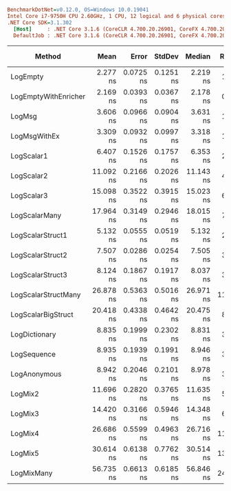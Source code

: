 ``` ini

BenchmarkDotNet=v0.12.0, OS=Windows 10.0.19041
Intel Core i7-9750H CPU 2.60GHz, 1 CPU, 12 logical and 6 physical cores
.NET Core SDK=3.1.302
  [Host]     : .NET Core 3.1.6 (CoreCLR 4.700.20.26901, CoreFX 4.700.20.31603), X64 RyuJIT
  DefaultJob : .NET Core 3.1.6 (CoreCLR 4.700.20.26901, CoreFX 4.700.20.31603), X64 RyuJIT


```
|               Method |      Mean |     Error |    StdDev |    Median | Ratio | RatioSD |  Gen 0 | Gen 1 | Gen 2 | Allocated |
|--------------------- |----------:|----------:|----------:|----------:|------:|--------:|-------:|------:|------:|----------:|
|             LogEmpty |  2.277 ns | 0.0725 ns | 0.1251 ns |  2.219 ns |  1.00 |    0.00 |      - |     - |     - |         - |
| LogEmptyWithEnricher |  2.169 ns | 0.0393 ns | 0.0367 ns |  2.178 ns |  0.93 |    0.05 |      - |     - |     - |         - |
|               LogMsg |  3.606 ns | 0.0966 ns | 0.0904 ns |  3.631 ns |  1.54 |    0.09 |      - |     - |     - |         - |
|         LogMsgWithEx |  3.309 ns | 0.0932 ns | 0.0997 ns |  3.318 ns |  1.41 |    0.08 |      - |     - |     - |         - |
|           LogScalar1 |  6.407 ns | 0.1526 ns | 0.1757 ns |  6.353 ns |  2.73 |    0.19 |      - |     - |     - |         - |
|           LogScalar2 | 11.092 ns | 0.2166 ns | 0.2026 ns | 11.143 ns |  4.73 |    0.28 |      - |     - |     - |         - |
|           LogScalar3 | 15.098 ns | 0.3522 ns | 0.3915 ns | 15.023 ns |  6.41 |    0.43 |      - |     - |     - |         - |
|        LogScalarMany | 17.964 ns | 0.3149 ns | 0.2946 ns | 18.015 ns |  7.66 |    0.42 | 0.0089 |     - |     - |      56 B |
|     LogScalarStruct1 |  5.132 ns | 0.0555 ns | 0.0519 ns |  5.132 ns |  2.19 |    0.13 |      - |     - |     - |         - |
|     LogScalarStruct2 |  7.507 ns | 0.0286 ns | 0.0254 ns |  7.505 ns |  3.21 |    0.18 |      - |     - |     - |         - |
|     LogScalarStruct3 |  8.124 ns | 0.1867 ns | 0.1917 ns |  8.037 ns |  3.45 |    0.20 |      - |     - |     - |         - |
|  LogScalarStructMany | 26.878 ns | 0.5363 ns | 0.5016 ns | 26.971 ns | 11.47 |    0.65 | 0.0242 |     - |     - |     152 B |
|   LogScalarBigStruct | 20.418 ns | 0.4338 ns | 0.4642 ns | 20.475 ns |  8.67 |    0.46 |      - |     - |     - |         - |
|        LogDictionary |  8.835 ns | 0.1999 ns | 0.2302 ns |  8.831 ns |  3.76 |    0.21 | 0.0051 |     - |     - |      32 B |
|          LogSequence |  8.935 ns | 0.1939 ns | 0.1991 ns |  8.946 ns |  3.80 |    0.20 | 0.0051 |     - |     - |      32 B |
|         LogAnonymous |  8.942 ns | 0.2046 ns | 0.2101 ns |  8.978 ns |  3.80 |    0.23 | 0.0051 |     - |     - |      32 B |
|              LogMix2 | 11.696 ns | 0.2820 ns | 0.3765 ns | 11.635 ns |  5.05 |    0.34 |      - |     - |     - |         - |
|              LogMix3 | 14.420 ns | 0.3166 ns | 0.5946 ns | 14.348 ns |  6.37 |    0.37 |      - |     - |     - |         - |
|              LogMix4 | 26.686 ns | 0.5599 ns | 0.4963 ns | 26.716 ns | 11.43 |    0.66 | 0.0217 |     - |     - |     136 B |
|              LogMix5 | 30.614 ns | 0.6138 ns | 0.7762 ns | 30.514 ns | 13.14 |    0.88 | 0.0268 |     - |     - |     168 B |
|           LogMixMany | 56.735 ns | 0.6613 ns | 0.6185 ns | 56.846 ns | 24.21 |    1.44 | 0.0446 |     - |     - |     280 B |
